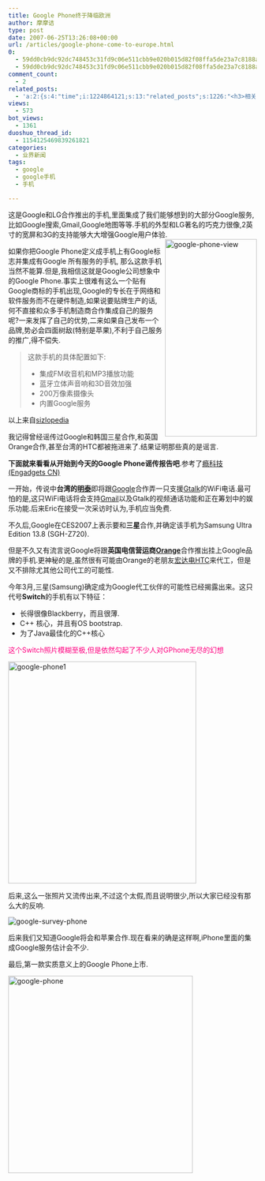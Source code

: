 ```yaml
---
title: Google Phone终于降临欧洲
author: 摩摩诘
type: post
date: 2007-06-25T13:26:08+00:00
url: /articles/google-phone-come-to-europe.html
0:
  - 59dd0cb9dc92dc748453c31fd9c06e511cbb9e020b015d82f08ffa5de23a7c8188a11b959f170d1ad56f3be4c34d1382
  - 59dd0cb9dc92dc748453c31fd9c06e511cbb9e020b015d82f08ffa5de23a7c8188a11b959f170d1ad56f3be4c34d1382
comment_count:
  - 2
related_posts:
  - 'a:2:{s:4:"time";i:1224864121;s:13:"related_posts";s:1226:"<h3>相关日志</h3><ul class="related_post"><li><a href="http://www.digglife.cn/articles/google-android-sdk.html" title="[视频+截图]Google发布Android SDK">[视频+截图]Google发布Android SDK</a></li><li><a href="http://www.digglife.cn/articles/google-search-engine-for-ringtones.html" title="Google将发布手机铃声搜索">Google将发布手机铃声搜索</a></li><li><a href="http://www.digglife.cn/articles/fucked-by-customer-service-girl-of-china-mobile.html" title="被移动的客服小姐日了">被移动的客服小姐日了</a></li><li><a href="http://www.digglife.cn/articles/adsense-for-feed-review.html" title="Google AdSense的Feed广告">Google AdSense的Feed广告</a></li><li><a href="http://www.digglife.cn/articles/google-maps-japan-street-view.html" title="Google地图日本版加入街景(Street View)功能">Google地图日本版加入街景(Street View)功能</a></li><li><a href="http://www.digglife.cn/articles/knol-open.html" title="Google的维基百科Knol正式开放">Google的维基百科Knol正式开放</a></li><li><a href="http://www.digglife.cn/articles/enhance-mobile-phone-pics.html" title="如何提高手机照片的质量">如何提高手机照片的质量</a></li></ul>";}'
views:
  - 573
bot_views:
  - 1361
duoshuo_thread_id:
  - 1154125469839261821
categories:
  - 业界新闻
tags:
  - google
  - google手机
  - 手机

---
```

这是Google和LG合作推出的手机,里面集成了我们能够想到的大部分Google服务,比如Google搜索,Gmail,Google地图等等.手机的外型和LG著名的巧克力很像,2英寸的宽屏和3G的支持能够大大增强Google用户体验.<img height="400" alt="google-phone-view" src="https://www.digglife.net/wp-content/uploads/3/379/2007/06/google-phone-view.jpg" width="186" align="right" />

如果你把Google Phone定义成手机上有Google标志并集成有Google 所有服务的手机, 那么这款手机当然不能算.但是,我相信这就是Google公司想象中的Google Phone.事实上很难有这么一个贴有Google商标的手机出现,Google的专长在于网络和软件服务而不在硬件制造,如果说要贴牌生产的话,何不直接和众多手机制造商合作集成自己的服务呢?一来发挥了自己的优势,二来如果自己发布一个品牌,势必会四面树敌(特别是苹果),不利于自己服务的推广,得不偿失.

> 这款手机的具体配置如下:
> 
>   * 集成FM收音机和MP3播放功能 
>   * 蓝牙立体声音响和3D音效加强 
>   * 200万像素摄像头 
>   * 内置Google服务 

<!--more-->


  
以上来自<a href="http://www.sizlopedia.com" target="_blank">sizlopedia</a> 

我记得曾经谣传过Google和韩国三星合作,和英国Orange合作,甚至台湾的HTC都被拖进来了.结果证明那些真的是谣言.

**下面就来看看从开始到今天的Google Phone谣传报告吧**.参考了<a href="http://cn.engadget.com" target="_blank">瘾科技(Engadgets CN)</a>

一开始，传说中**台湾的**[**明泰**][1]即将跟[][2][Google][3]合作弄一只支援[Gtalk][4]的WiFi电话.最可怕的是,这只WiFi电话将会支持[Gmail][5]以及Gtalk的视频通话功能和正在筹划中的娱乐功能.后来Eric在接受一次采访时认为,手机应当免费.

不久后,Google在CES2007上表示要和**三星**合作,并确定该手机为Samsung Ultra Edition 13.8 (SGH-Z720).

但是不久又有流言说Google将跟**英国电信营运商**[**Orange**][6]合作推出挂上Google品牌的手机.更神秘的是,虽然很有可能由Orange的老朋友[宏达电HTC][7]来代工，但是又不排除尤其他公司代工的可能性.

今年3月,三星(Samsung)确定成为Google代工伙伴的可能性已经揭露出来。这只代号**Switch**的手机有以下特征：

  * 长得很像Blackberry，而且很薄. 
  * C++ 核心，并且有OS bootstrap. 
  * 为了Java最佳化的C++核心 

<font color="#ff0080">这个Switch照片模糊至极,但是依然勾起了不少人对GPhone无尽的幻想</font>

<img style="border-top-width: 0px; border-left-width: 0px; border-bottom-width: 0px; border-right-width: 0px" height="450" alt="google-phone1" src="https://www.digglife.net/wp-content/uploads/3/379/2007/06/google-phone1.jpg" width="381" border="0" />

后来,这么一张照片又流传出来,不过这个太假,而且说明很少,所以大家已经没有那么大的反响.

![google-survey-phone][8]

后来我们又知道Google将会和苹果合作.现在看来的确是这样啊,iPhone里面的集成Google服务估计会不少.

最后,第一款实质意义上的Google Phone上市.

<img height="400" alt="google-phone" src="https://www.digglife.net/wp-content/uploads/3/379/2007/06/google-phone.jpg" width="374" />

 [1]: http://www.alphanetworks.com/
 [2]: http://www.engadget.com/2006/08/03/alpha-networks-is-prepping-google-talk-wifi-phone/
 [3]: http://www.google.com
 [4]: http://www.google.com/talk/intl/zh-TW/
 [5]: http://gmail.google.com/
 [6]: http://www.orange.co.uk/
 [7]: http://www.htc.com
 [8]: https://www.digglife.net/wp-content/uploads/3/379/2007/06/google-survey-phone.jpg
